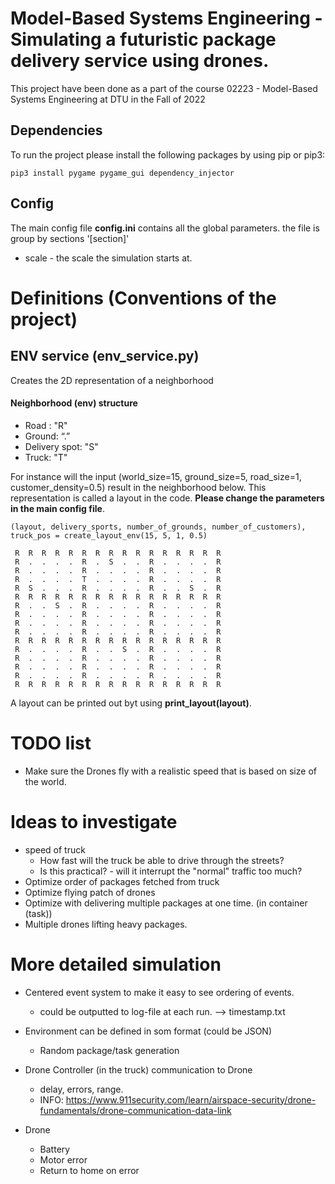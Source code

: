 # Model-Based Systems Engineering - Simulating a futuristic package delivery service using drones.

This project have been done as a part of the course 02223 - Model-Based Systems Engineering at DTU in the Fall of 2022

## Dependencies 

To run the project please install the following packages by using pip or pip3:

    pip3 install pygame pygame_gui dependency_injector

## Config 

The main config file **config.ini** contains all the global parameters. the file is group by sections '[section]'

* scale - the scale the simulation starts at.

# Definitions (Conventions of the project)


## ENV service (env_service.py) 

Creates the 2D representation of a neighborhood

#### Neighborhood (env) structure

* Road : "R"
* Ground: “.”
* Delivery spot: "S"
* Truck: "T"

  
For instance will the input (world_size=15, ground_size=5, road_size=1, customer_density=0.5) result in the neighborhood
below. This representation is called a layout in the code. **Please change the parameters in the main config file**.

    (layout, delivery_sports, number_of_grounds, number_of_customers), truck_pos = create_layout_env(15, 5, 1, 0.5)

     R  R  R  R  R  R  R  R  R  R  R  R  R  R  R  R 
     R  .  .  .  .  R  .  S  .  .  R  .  .  .  .  R 
     R  .  .  .  .  R  .  .  .  .  R  .  .  .  .  R 
     R  .  .  .  .  T  .  .  .  .  R  .  .  .  .  R 
     R  S  .  .  .  R  .  .  .  .  R  .  .  S  .  R 
     R  R  R  R  R  R  R  R  R  R  R  R  R  R  R  R 
     R  .  .  S  .  R  .  .  .  .  R  .  .  .  .  R 
     R  .  .  .  .  R  .  .  .  .  R  .  .  .  .  R 
     R  .  .  .  .  R  .  .  .  .  R  .  .  .  .  R 
     R  .  .  .  .  R  .  .  .  .  R  .  .  .  .  R 
     R  R  R  R  R  R  R  R  R  R  R  R  R  R  R  R 
     R  .  .  .  .  R  .  .  S  .  R  .  .  .  .  R 
     R  .  .  .  .  R  .  .  .  .  R  .  .  .  .  R 
     R  .  .  .  .  R  .  .  .  .  R  .  .  .  .  R 
     R  .  .  .  .  R  .  .  .  .  R  .  .  .  .  R 
     R  R  R  R  R  R  R  R  R  R  R  R  R  R  R  R 

A layout can be printed out byt using **print_layout(layout)**.

# TODO list

  * Make sure the Drones fly with a realistic speed that is based on size of the world.

# Ideas to investigate 

* speed of truck 
    * How fast will the truck be able to drive through the streets?
    * Is this practical? - will it interrupt the "normal" traffic too much?
* Optimize order of packages fetched from truck
* Optimize flying patch of drones
* Optimize with delivering multiple packages at one time. (in container (task))
* Multiple drones lifting heavy packages.


# More detailed simulation

* Centered event system to make it easy to see ordering of events. 
  * could be outputted to log-file at each run. --> timestamp.txt

* Environment can be defined in som format (could be JSON)
  * Random package/task generation
    
* Drone Controller (in the truck) communication to Drone 
  * delay, errors, range. 
  * INFO: https://www.911security.com/learn/airspace-security/drone-fundamentals/drone-communication-data-link

* Drone 
  * Battery 
  * Motor error
  * Return to home on error
    

